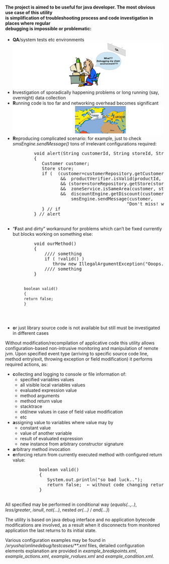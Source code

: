 <h4>The project is aimed to be useful for java developer. The most obvious use case of this utility<br>
    is simplification of troubleshooting process and code investigation in places where regular<br> debugging
    is impossible or problematic:</h4>
    
<ul>
  <li><strong>QA</strong>/system tests etc environments  <!--<img src="images/qa_env_2.png" />-->
  <img src="images/qa_env_6.png"/>
  </li>
  <li><strong>I</strong>nvestigation of sporadically happening problems or long running (say, overnight) data collection</li>
  <li><strong>R</strong>unning code is too far and networking overhead becomes significant 
      <img src="images/very_far_6.png"/>
  </li>
  <li>
   <strong>R</strong>eproducing complicated scenario: for example, just to check <i>smsEngine.sendMessage()</i> tons  of irrelevant configurations required:
   <pre>
        void alert(String customerId, String storeId, String productId)
        {
           Customer customer;
           Store store;
           if (  (customer=customerRepository.getCustomer(customerId)) != null
                  &&  productVerifier.isValid(productId, customer)
                  && (store=storeRepository.getStore(storeId)) != null
                  &&  zoneService.isSameArea(customer, store)
                  &&  discountEngine.getDiscount(customer, store, productId) > 0 ) {
                      smsEngine.sendMessage(customer, 
                                           "Don't miss! we have something interesting..");
           } // if
        } // alert
   </pre>
 </li>
 <li>
    “<strong>F</strong>ast and dirty” workaround for problems which can’t be fixed currently but blocks working on something else:
     <pre>
        void ourMethod()
        {
            //// something
            if ( !valid() )
               throw new IllegalArgumentException("Ooops..");
            //// something
        }

         boolean valid()
         { 
         return false; 
         }     
 </pre>
 </li>
 <li><strong>o</strong>r just library source code is not available but still must be investigated in different cases </li>
</ul>

Without modification/recompilation of applicative code this utility allows configuration-based non-intrusive monitoring and manipulation of remote jvm. Upon specified event type (arriving to specific source code line, method entry/exit, throwing exception or field modification) it performs required actions, as:
<ul>
<li><strong>c</strong>ollecting and logging to console or file information of:
      <ul>
          <li>specified variables values</li>
          <li>all visible local variables values</li>
          <li>evaluated expression value</li>
          <li>method arguments</li>
          <li>method return value</li>
          <li>stacktrace</li>
          <li>old/new values in case of field value modification</li>
          <li>etc</li>
      </ul>
   </li>
   <li>
   <strong>a</strong>ssigning value to variables where value may by 
      <ul>
          <li>constant value</li>
          <li>value of another variable</li>
          <li>result of evaluated expression</li>
          <li>new instance from arbitrary constructor signature</li>
       </ul>
    </li>
    <li><strong>a</strong>rbitrary method invocation </li>
    <li>
    <strong>e</strong>nforcing return from currently executed method with configured return value: 
      <pre>
          boolean valid()
          {
             System.out.println("so bad luck..");
             return false;  ⇐ without code changing returned value may be enforced to true
          }      
      </pre>
    </li>    
</ul>

   All specified may be performed in conditional way (<i>equals(..,..)</i>, <i>less/greater</i>, <i>isnull</i>, <i>not(...)</i>, nested <i>or(...)</i> / <i>and(...)</i>)
 
The utility is based on java debug interface and  no application bytecode modifications are involved, as a result  when it disconnects from monitored application the last returns to its initial state. 
 
 
   Various configuration examples may be found in <i>/xryusha/onlinedebug/testcases/**.xml</i> files, detailed configuration elements explanation are provided in <i>example_breakpoints.xml</i>, <i>example_actions.xml</i>, <i>example_rvalues.xml</i> and <i>example_condition.xml</i>.
